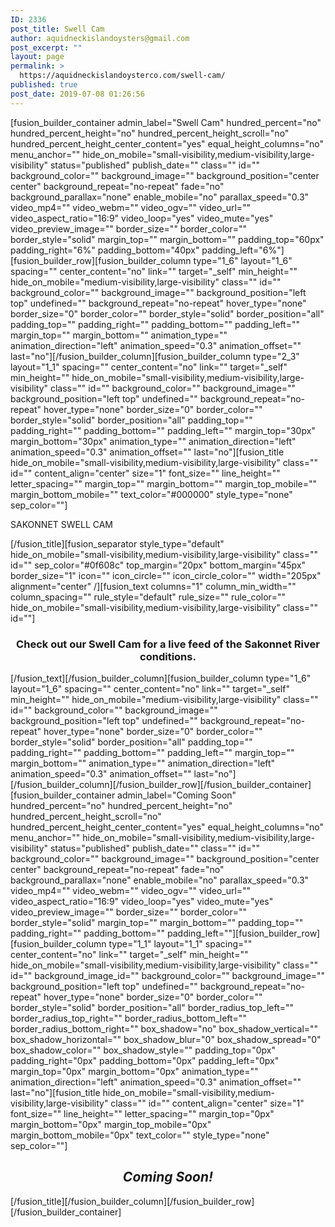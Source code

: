 ```yaml
---
ID: 2336
post_title: Swell Cam
author: aquidneckislandoysters@gmail.com
post_excerpt: ""
layout: page
permalink: >
  https://aquidneckislandoysterco.com/swell-cam/
published: true
post_date: 2019-07-08 01:26:56
---
```

[fusion_builder_container admin_label="Swell Cam" hundred_percent="no" hundred_percent_height="no" hundred_percent_height_scroll="no" hundred_percent_height_center_content="yes" equal_height_columns="no" menu_anchor="" hide_on_mobile="small-visibility,medium-visibility,large-visibility" status="published" publish_date="" class="" id="" background_color="" background_image="" background_position="center center" background_repeat="no-repeat" fade="no" background_parallax="none" enable_mobile="no" parallax_speed="0.3" video_mp4="" video_webm="" video_ogv="" video_url="" video_aspect_ratio="16:9" video_loop="yes" video_mute="yes" video_preview_image="" border_size="" border_color="" border_style="solid" margin_top="" margin_bottom="" padding_top="60px" padding_right="6%" padding_bottom="40px" padding_left="6%"][fusion_builder_row][fusion_builder_column type="1_6" layout="1_6" spacing="" center_content="no" link="" target="_self" min_height="" hide_on_mobile="medium-visibility,large-visibility" class="" id="" background_color="" background_image="" background_position="left top" undefined="" background_repeat="no-repeat" hover_type="none" border_size="0" border_color="" border_style="solid" border_position="all" padding_top="" padding_right="" padding_bottom="" padding_left="" margin_top="" margin_bottom="" animation_type="" animation_direction="left" animation_speed="0.3" animation_offset="" last="no"][/fusion_builder_column][fusion_builder_column type="2_3" layout="1_1" spacing="" center_content="no" link="" target="_self" min_height="" hide_on_mobile="small-visibility,medium-visibility,large-visibility" class="" id="" background_color="" background_image="" background_position="left top" undefined="" background_repeat="no-repeat" hover_type="none" border_size="0" border_color="" border_style="solid" border_position="all" padding_top="" padding_right="" padding_bottom="" padding_left="" margin_top="30px" margin_bottom="30px" animation_type="" animation_direction="left" animation_speed="0.3" animation_offset="" last="no"][fusion_title hide_on_mobile="small-visibility,medium-visibility,large-visibility" class="" id="" content_align="center" size="1" font_size="" line_height="" letter_spacing="" margin_top="" margin_bottom="" margin_top_mobile="" margin_bottom_mobile="" text_color="#000000" style_type="none" sep_color=""]

SAKONNET SWELL CAM

[/fusion_title][fusion_separator style_type="default" hide_on_mobile="small-visibility,medium-visibility,large-visibility" class="" id="" sep_color="#0f608c" top_margin="20px" bottom_margin="45px" border_size="1" icon="" icon_circle="" icon_circle_color="" width="205px" alignment="center" /][fusion_text columns="1" column_min_width="" column_spacing="" rule_style="default" rule_size="" rule_color="" hide_on_mobile="small-visibility,medium-visibility,large-visibility" class="" id=""]
<h3 class="p1" style="text-align: center;">Check out our Swell Cam for a live feed of the Sakonnet River conditions.</h3>
[/fusion_text][/fusion_builder_column][fusion_builder_column type="1_6" layout="1_6" spacing="" center_content="no" link="" target="_self" min_height="" hide_on_mobile="medium-visibility,large-visibility" class="" id="" background_color="" background_image="" background_position="left top" undefined="" background_repeat="no-repeat" hover_type="none" border_size="0" border_color="" border_style="solid" border_position="all" padding_top="" padding_right="" padding_bottom="" padding_left="" margin_top="" margin_bottom="" animation_type="" animation_direction="left" animation_speed="0.3" animation_offset="" last="no"][/fusion_builder_column][/fusion_builder_row][/fusion_builder_container][fusion_builder_container admin_label="Coming Soon" hundred_percent="no" hundred_percent_height="no" hundred_percent_height_scroll="no" hundred_percent_height_center_content="yes" equal_height_columns="no" menu_anchor="" hide_on_mobile="small-visibility,medium-visibility,large-visibility" status="published" publish_date="" class="" id="" background_color="" background_image="" background_position="center center" background_repeat="no-repeat" fade="no" background_parallax="none" enable_mobile="no" parallax_speed="0.3" video_mp4="" video_webm="" video_ogv="" video_url="" video_aspect_ratio="16:9" video_loop="yes" video_mute="yes" video_preview_image="" border_size="" border_color="" border_style="solid" margin_top="" margin_bottom="" padding_top="" padding_right="" padding_bottom="" padding_left=""][fusion_builder_row][fusion_builder_column type="1_1" layout="1_1" spacing="" center_content="no" link="" target="_self" min_height="" hide_on_mobile="small-visibility,medium-visibility,large-visibility" class="" id="" background_image_id="" background_color="" background_image="" background_position="left top" undefined="" background_repeat="no-repeat" hover_type="none" border_size="0" border_color="" border_style="solid" border_position="all" border_radius_top_left="" border_radius_top_right="" border_radius_bottom_left="" border_radius_bottom_right="" box_shadow="no" box_shadow_vertical="" box_shadow_horizontal="" box_shadow_blur="0" box_shadow_spread="0" box_shadow_color="" box_shadow_style="" padding_top="0px" padding_right="0px" padding_bottom="0px" padding_left="0px" margin_top="0px" margin_bottom="0px" animation_type="" animation_direction="left" animation_speed="0.3" animation_offset="" last="no"][fusion_title hide_on_mobile="small-visibility,medium-visibility,large-visibility" class="" id="" content_align="center" size="1" font_size="" line_height="" letter_spacing="" margin_top="0px" margin_bottom="0px" margin_top_mobile="0px" margin_bottom_mobile="0px" text_color="" style_type="none" sep_color=""]
<h2 style="text-align: center;"><em>Coming Soon!</em></h2>
[/fusion_title][/fusion_builder_column][/fusion_builder_row][/fusion_builder_container]
